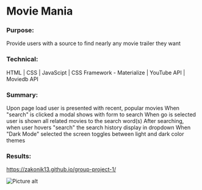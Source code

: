 # Movie Mania

### Purpose:
Provide users with a source to find nearly any movie trailer they want

### Technical:
HTML | CSS | JavaScipt | CSS Framework - Materialize | YouTube API | Moviedb API

### Summary:
Upon page load user is presented with recent, popular movies
When "search" is clicked a modal shows with form to search
When go is selected user is shown all related movies to the search word(s)
After searching, when user hovers "search" the search history display in dropdown
When "Dark Mode" selected the screen toggles between light and dark color themes

### Results:
https://zakonik13.github.io/group-project-1/

![Picture alt](https://www.webpagescreenshot.info/image-url/l_-oQPNYi "Movie Website")
